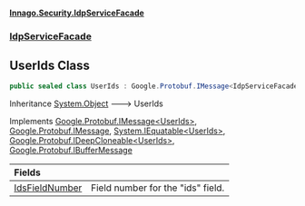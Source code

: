 #### [Innago\.Security\.IdpServiceFacade](../../index.md 'index')
### [IdpServiceFacade](../index.md 'IdpServiceFacade')

## UserIds Class

```csharp
public sealed class UserIds : Google.Protobuf.IMessage<IdpServiceFacade.UserIds>, Google.Protobuf.IMessage, System.IEquatable<IdpServiceFacade.UserIds>, Google.Protobuf.IDeepCloneable<IdpServiceFacade.UserIds>, Google.Protobuf.IBufferMessage
```

Inheritance [System\.Object](https://learn.microsoft.com/en-us/dotnet/api/system.object 'System\.Object') &#129106; UserIds

Implements [Google\.Protobuf\.IMessage&lt;](https://learn.microsoft.com/en-us/dotnet/api/google.protobuf.imessage-1 'Google\.Protobuf\.IMessage\`1')[UserIds](index.md 'IdpServiceFacade\.UserIds')[&gt;](https://learn.microsoft.com/en-us/dotnet/api/google.protobuf.imessage-1 'Google\.Protobuf\.IMessage\`1'), [Google\.Protobuf\.IMessage](https://learn.microsoft.com/en-us/dotnet/api/google.protobuf.imessage 'Google\.Protobuf\.IMessage'), [System\.IEquatable&lt;](https://learn.microsoft.com/en-us/dotnet/api/system.iequatable-1 'System\.IEquatable\`1')[UserIds](index.md 'IdpServiceFacade\.UserIds')[&gt;](https://learn.microsoft.com/en-us/dotnet/api/system.iequatable-1 'System\.IEquatable\`1'), [Google\.Protobuf\.IDeepCloneable&lt;](https://learn.microsoft.com/en-us/dotnet/api/google.protobuf.ideepcloneable-1 'Google\.Protobuf\.IDeepCloneable\`1')[UserIds](index.md 'IdpServiceFacade\.UserIds')[&gt;](https://learn.microsoft.com/en-us/dotnet/api/google.protobuf.ideepcloneable-1 'Google\.Protobuf\.IDeepCloneable\`1'), [Google\.Protobuf\.IBufferMessage](https://learn.microsoft.com/en-us/dotnet/api/google.protobuf.ibuffermessage 'Google\.Protobuf\.IBufferMessage')

| Fields | |
| :--- | :--- |
| [IdsFieldNumber](IdsFieldNumber.md 'IdpServiceFacade\.UserIds\.IdsFieldNumber') | Field number for the "ids" field\. |
